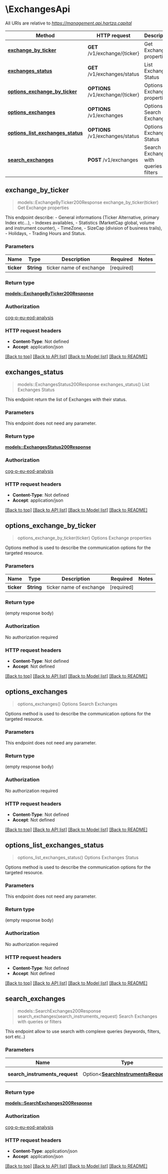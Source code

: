 # \ExchangesApi

All URIs are relative to *https://management.api.hartza.capital*

Method | HTTP request | Description
------------- | ------------- | -------------
[**exchange_by_ticker**](ExchangesApi.md#exchange_by_ticker) | **GET** /v1/exchange/{ticker} | Get Exchange properties
[**exchanges_status**](ExchangesApi.md#exchanges_status) | **GET** /v1/exchanges/status | List Exchanges Status
[**options_exchange_by_ticker**](ExchangesApi.md#options_exchange_by_ticker) | **OPTIONS** /v1/exchange/{ticker} | Options Exchange properties
[**options_exchanges**](ExchangesApi.md#options_exchanges) | **OPTIONS** /v1/exchanges | Options Search Exchanges
[**options_list_exchanges_status**](ExchangesApi.md#options_list_exchanges_status) | **OPTIONS** /v1/exchanges/status | Options Exchanges Status
[**search_exchanges**](ExchangesApi.md#search_exchanges) | **POST** /v1/exchanges | Search Exchanges with queries or filters



## exchange_by_ticker

> models::ExchangeByTicker200Response exchange_by_ticker(ticker)
Get Exchange properties

This endpoint describe: - General informations (Ticker Alternative, primary Index etc...), - Indexes availables, - Statistics (MarketCap global, volume and instrument counter), - TimeZone, - SizeCap (division of business trails), - Holidays, - Trading Hours and Status. 

### Parameters


Name | Type | Description  | Required | Notes
------------- | ------------- | ------------- | ------------- | -------------
**ticker** | **String** | ticker name of exchange | [required] |

### Return type

[**models::ExchangeByTicker200Response**](ExchangeByTicker_200_response.md)

### Authorization

[cog-p-eu-eod-analysis](../README.md#cog-p-eu-eod-analysis)

### HTTP request headers

- **Content-Type**: Not defined
- **Accept**: application/json

[[Back to top]](#) [[Back to API list]](../README.md#documentation-for-api-endpoints) [[Back to Model list]](../README.md#documentation-for-models) [[Back to README]](../README.md)


## exchanges_status

> models::ExchangesStatus200Response exchanges_status()
List Exchanges Status

This endpoint return the list of Exchanges with their status. 

### Parameters

This endpoint does not need any parameter.

### Return type

[**models::ExchangesStatus200Response**](ExchangesStatus_200_response.md)

### Authorization

[cog-p-eu-eod-analysis](../README.md#cog-p-eu-eod-analysis)

### HTTP request headers

- **Content-Type**: Not defined
- **Accept**: application/json

[[Back to top]](#) [[Back to API list]](../README.md#documentation-for-api-endpoints) [[Back to Model list]](../README.md#documentation-for-models) [[Back to README]](../README.md)


## options_exchange_by_ticker

> options_exchange_by_ticker(ticker)
Options Exchange properties

Options method is used to describe the communication options for the targeted resource.

### Parameters


Name | Type | Description  | Required | Notes
------------- | ------------- | ------------- | ------------- | -------------
**ticker** | **String** | ticker name of exchange | [required] |

### Return type

 (empty response body)

### Authorization

No authorization required

### HTTP request headers

- **Content-Type**: Not defined
- **Accept**: Not defined

[[Back to top]](#) [[Back to API list]](../README.md#documentation-for-api-endpoints) [[Back to Model list]](../README.md#documentation-for-models) [[Back to README]](../README.md)


## options_exchanges

> options_exchanges()
Options Search Exchanges

Options method is used to describe the communication options for the targeted resource.

### Parameters

This endpoint does not need any parameter.

### Return type

 (empty response body)

### Authorization

No authorization required

### HTTP request headers

- **Content-Type**: Not defined
- **Accept**: Not defined

[[Back to top]](#) [[Back to API list]](../README.md#documentation-for-api-endpoints) [[Back to Model list]](../README.md#documentation-for-models) [[Back to README]](../README.md)


## options_list_exchanges_status

> options_list_exchanges_status()
Options Exchanges Status

Options method is used to describe the communication options for the targeted resource.

### Parameters

This endpoint does not need any parameter.

### Return type

 (empty response body)

### Authorization

No authorization required

### HTTP request headers

- **Content-Type**: Not defined
- **Accept**: Not defined

[[Back to top]](#) [[Back to API list]](../README.md#documentation-for-api-endpoints) [[Back to Model list]](../README.md#documentation-for-models) [[Back to README]](../README.md)


## search_exchanges

> models::SearchExchanges200Response search_exchanges(search_instruments_request)
Search Exchanges with queries or filters

This endpoint allow to use search with complexe queries (keywords, filters, sort etc..) 

### Parameters


Name | Type | Description  | Required | Notes
------------- | ------------- | ------------- | ------------- | -------------
**search_instruments_request** | Option<[**SearchInstrumentsRequest**](SearchInstrumentsRequest.md)> | Some Description |  |

### Return type

[**models::SearchExchanges200Response**](SearchExchanges_200_response.md)

### Authorization

[cog-p-eu-eod-analysis](../README.md#cog-p-eu-eod-analysis)

### HTTP request headers

- **Content-Type**: application/json
- **Accept**: application/json

[[Back to top]](#) [[Back to API list]](../README.md#documentation-for-api-endpoints) [[Back to Model list]](../README.md#documentation-for-models) [[Back to README]](../README.md)

